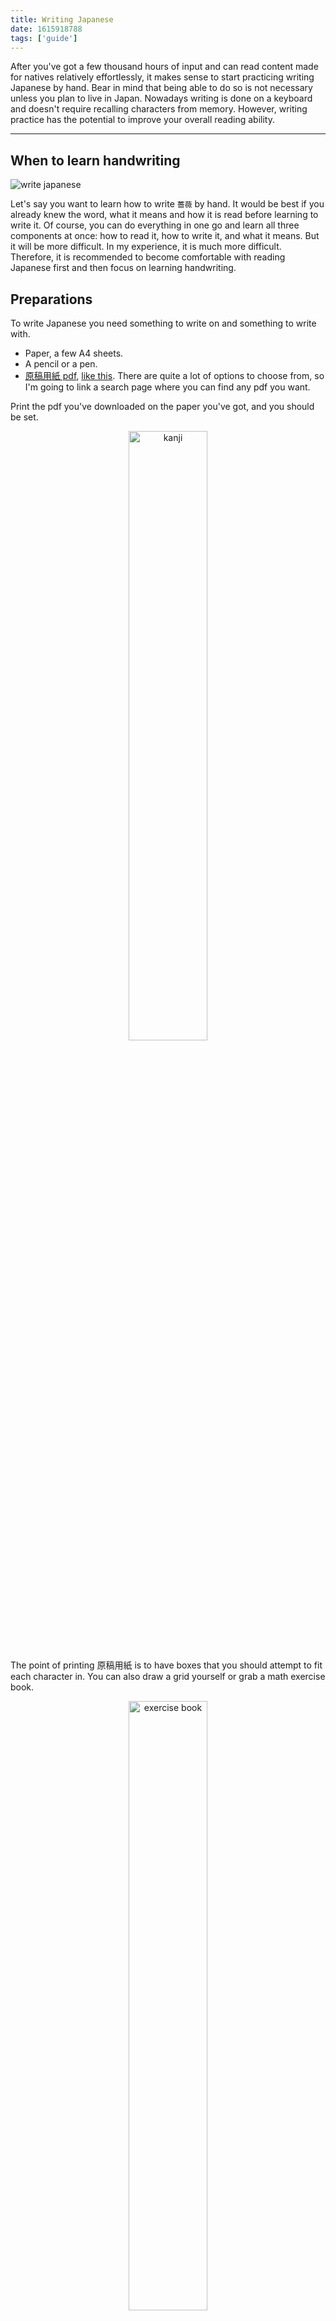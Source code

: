 ```yaml
---
title: Writing Japanese
date: 1615918788
tags: ['guide']
---
```


After you've got a few thousand hours of input
and can read content made for natives relatively effortlessly,
it makes sense to start practicing writing Japanese by hand.
Bear in mind that being able to do so is not necessary unless you plan to live in Japan.
Nowadays writing is done on a keyboard
and doesn't require recalling characters from memory.
However, writing practice has the potential to improve your overall reading ability.

****

## When to learn handwriting

<img alt="write japanese" src="img/writing.webp" float="right">

Let's say you want to learn how to write `薔薇` by hand.
It would be best if you already knew the word,
what it means and how it is read before learning to write it.
Of course,
you can do everything in one go and learn all three components at once:
how to read it, how to write it, and what it means.
But it will be more difficult.
In my experience, it is much more difficult.
Therefore,
it is recommended to become comfortable with reading Japanese first
and then focus on learning handwriting.

## Preparations

To write Japanese you need something to write on and something to write with.

* Paper, a few A4 sheets.
* A pencil or a pen.
* [原稿用紙 pdf](https://duckduckgo.com/?q=%E5%8E%9F%E7%A8%BF%E7%94%A8%E7%B4%99+a4+pdf&kp=-2&kl=jp-jp&ia=web),
[like this](http://www.sousakuba.com/genkouyousi/).
There are quite a lot of options to choose from,
so I'm going to link a search page where you can find any pdf you want.

Print the pdf you've downloaded on the paper you've got, and you should be set.

<p align="center"><img width="50%" class="shadow" alt="kanji" src="img/kanji_notebook.webp"></p>

The point of printing 原稿用紙 is to have boxes
that you should attempt to fit each character in.
You can also draw a grid yourself or grab a math exercise book.

<p align="center">
<img width="50%" alt="exercise book" src="img/exercise_book.webp">
</p>

Don't buy premade 漢字練習帳 or 原稿用紙 from somewhere, unless it costs $1 or less.

## Writing kana

Let's start with kana.
Download the writing deck below.
You should be able to complete it within two days.

<p align="center">
<img class="shadow" alt="kana writing card" src="img/kana_writing_card.webp">
</p>

Each card contains a kana character written in romaji
along with its pronunciation on the front
and a stroke diagram on the back.
Your goal is to write the character on paper.
If you are able to do it with the correct stroke order then press "Good".
Otherwise press "Again".

<p align="center">
<a class="download_button" href="https://disk.yandex.com/d/EoUsX-t62jiEGg">Download</a>
</p>
<p align="center">
<a href="https://ankiweb.net/shared/info/1312311543">Mirror</a>
</p>

## Writing kanji

After you finish the kana, it's time to start learning how to write kanji.
This step is more complex and is going to take much longer.

### How Japanese do it

While watching real Japanese people in anime I noticed how they're tested on kanji in school.

<p align="center"><img alt="anime kanji test" src="img/kanji_test.webp"></p>
<p align="center"><i>Episode 3 of <a href="https://myanimelist.net/anime/37450">青春ブタ野郎はバニーガール先輩の夢を見ない</a>.</i></p>

You are presented with sentences in Japanese,
and each sentence contains a **target word** written in kana.
The task is to write it in kanji.
Since you are given example sentences,
you should be able to differentiate words
that sound the same but are written with different kanji.
The screenshot above provides a good illustration of how to use
the similarly sounding words 保証 and 保障.

This method has been implemented in the
[TSC](discussing-various-card-templates.html#targeted-sentence-cards) note type.
When you download the deck linked below,
you notice that each note has a field called `MakeProductionCard`.
If you put any text in the field, a production targeted sentence card will be created.

<p align="center"><img class="shadow" alt="production card" src="img/production_TSC.webp"></p>
<p align="center"><i>A production targeted sentence card.</i></p>

In my opinion this is the most natural way to learn writing.
The method doesn't rely on English keywords whatsoever.
Making mnemonics might be helpful but is totally optional.
Feel free to use this note type for your own sentence cards.

<p align="center">
<a class="download_button" href="setting-up-anki.html#import-an-example-mining-deck">Download</a>
</p>

As with kana cards, if you could produce a word
with the right stroke order, grade the card "good".
If you couldn't write it, then mark the card "again".

Because the method is aimed at people who are already fluent,
it requires making your own cards.
By the time you start learning to write,
you should have plenty of sentence cards in your Anki collection to generate production cards from.
However, if you want a premade sentence pack that can be used for writing,
you can download [Ankidrone Starter Pack](basic-vocabulary.html).

### How to make your own cards

I recommend making production cards from your existing targeted sentence cards.
To do this:
1) Choose a kanji you want to learn.
2) Find a note in your Anki collection
   where the target word contains this kanji.
3) Fill the `MakeProductionCard` field to create a new Production card.
1) Learn the card later.

For example,
if you want to learn how to write this kanji `鬱`,
open the Anki Browser (shortcut: <kbd>b</kbd>) and type the following in the search bar:

```
is:review "note:Japanese sentences" card:Recognition VocabKanji:*鬱*
```

This search query assumes you're using our
[Japanese sentences Note Type](setting-up-anki.html#import-an-example-mining-deck).
If not, replace `note:NoteTypeName` with your Note Type
and `VocabKanji:*kanji*` with the name of your Vocabulary field.
`is:review` means that you're searching for cards that have graduated before.
This is important because you don't want to try learning how to write words that you don't know yet,
or the process is going to be too difficult.

I advise against using recently learned or new vocabulary for production cards
as this may have a negative impact on retention.
You can add `prop:ivl>180` to the search query to guard against freshly learned cards.

Now let's say Anki has shown you a card with this sentence in the search results:
```
病院で鬱病と診断されると、抗鬱薬が処方されます
```
The target word here is `抗鬱薬`, and it contains the kanji you need `鬱`.
Now you can create a Production cards from the existing Recognition card and learn it.
You can see a list of all newly created Production cards
by typing `added:1 card:Production` in the Anki Browser's search bar.

If there are no results, you haven't learned any words with this kanji yet,
and it's too early for you to learn how to write the kanji.

### Place production cards in another deck

Instead of moving cards manually to a writing deck,
you can put an override option on a specific card type,
so all your production cards go in a specific deck when they are generated.

If you want your production cards to be in another deck,
open Anki's main window and select
"Tools" > "Manage Note Types" > Select your Note Type >
"Cards" > Select your production Card Type > "Options" > "Deck override".
I put `筆記` here which is the name of my writing deck.

<p align="center"><img alt="deck override" src="img/anki-deck-override.webp"></p>
<p align="center"><i>Deck override.</i></p>

### In what order should I learn words

When applying this method, it is wise to start with simpler kanji first.
The exact order may wary.
I would like to note the following options:

* **Working your way up school grades or JLPT levels.**
  Start with the easiest level and make production cards for each kanji.
  The [Kanji Grid](useful-anki-add-ons-for-japanese.html#kanji-grid) add-on
  is going to help you determine what character to learn next.
  You can move production cards to a separate deck to make filtering easier.
* **Following the RTK order.**
  Make cards for each kanji in the Heisig's book.
  Check out [this site](https://hochanh.github.io/rtk/rtk1-v6/index.html)
  for an online RTK index.
* **Using a custom list.**
  In such lists characters are sorted to ensure that no kanji appears before its parts.
  [TopoKanji](https://github.com/scriptin/topokanji) is a good example.

### Learning the stroke order

There's no need to specifically memorize stroke order rules.
After learning to write a few hundred words in Anki
you will naturally acquire the ability to guess the stroke order of most new kanji you encounter,
and stroke order diagrams on your cards won't let you make a mistake and not notice it.

The important part is to have a stroke order font included on your cards
and precisely follow the order each time a card comes up.

### What about Production RTK

Sometimes you see people recommending doing *RTK after you're fluent*.
This means taking the first volume of the book *Remembering The Kanji* by James Heisig
and making each kanji into an Anki card.
After the first volume people usually skip the second one and continue with the third.
The second volume is skipped because it teaches readings of kanji, not their meanings.

There are two ways of doing it that I know of:

1) Using the English keywords provided by Heisig.
   You have a keyword on the front of the card, and the corresponding kanji on the back.
2) Replacing English keywords with Japanese words partially written in kana.
   You have a partially occluded word on the front, and the hidden kanji on the back.

The first method creates associations between a kanji and an arbitrary English keyword.
Because English keywords do not connect to real Japanese it **doesn't work**.
When you read Japanese there are no English keywords to reinforce your memory,
and when you write Japanese there's no guarantee
that being able to produce a kanji by its keyword
is going to enable you to produce the word that uses the kanji
given that the word itself isn't directly associated with the English keyword.

The second method **doesn't work** because
due to the way kanji are taught in the book you don't work at the level of words,
instead you have to write each kanji separately.
This leads to "cloze" cards where each card has a word on the front
but only one character in the word is hidden.
Learning how to produce parts of words
doesn't guarantee the ability to write whole words when necessary.
Moreover, this method requires to replace all Heisig's keywords with your own,
essentially presenting a task comparable to writing your own RTK.

## A look into the past

The AJATT community has come up with the current way to learn writing
after years of practice, trial and error.
A long time ago, it was recommended to use Traditional RTK.
This is a method where
people have to learn to write kanji from the very beginning,
right when they start learning Japanese.
To execute it, you take all kanji from the Heisig's Remembering The Kanji book,
and create Anki cards where on the front you have an English keyword,
on the back you have the kanji.
The goal is to recall the kanji from the keyword and write it down on a piece of paper.
However, this was found to be very difficult,
with some people taking a full year to get through Heisig,
despite it being designed to take about three months.
It was mentally challenging to do Traditional RTK as a beginner who doesn't know any words yet.

In response,
it was suggested to do RTK without learning how to write.
The method is known as "Lazy Kanji" or "Recognition RTK".
It involves learning only the meanings of characters and how to recognize them.
Then, the learners start sentence mining,
and finally do Traditional RTK again once they reach fluency.
The downside of this method is that it requires doing RTK twice,
Also, after going through Heisig the first time,
the memories are weak,
and the characters are quickly forgotten.

To avoid having to do RTK twice,
and to completely avoid RTK,
it was later suggested to replace RTK with learning to read words with hints.
The JP1K method involves learning the first 1,000 words using cards
where furigana is visible on mouse hover.
Then, handwriting can be learned by using Production Targeted Sentence Cards.
This is the method that is recommended today.
